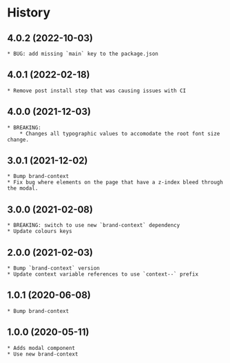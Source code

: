 # History

## 4.0.2 (2022-10-03)
    * BUG: add missing `main` key to the package.json

## 4.0.1 (2022-02-18)
    * Remove post install step that was causing issues with CI

## 4.0.0 (2021-12-03)
    * BREAKING:
        * Changes all typographic values to accomodate the root font size change.

## 3.0.1 (2021-12-02)
    * Bump brand-context
    * Fix bug where elements on the page that have a z-index bleed through the modal.

## 3.0.0 (2021-02-08)
    * BREAKING: switch to use new `brand-context` dependency
    * Update colours keys

## 2.0.0 (2021-02-03)
    * Bump `brand-context` version
    * Update context variable references to use `context--` prefix

## 1.0.1 (2020-06-08)
	* Bump brand-context

## 1.0.0 (2020-05-11)
	* Adds modal component
	* Use new brand-context
